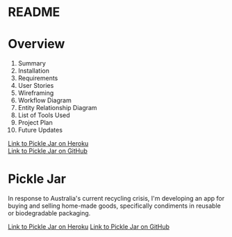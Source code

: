 # README
# Overview

1. Summary
2. Installation
3. Requirements
4. User Stories
5. Wireframing
6. Workflow Diagram
7. Entity Relationship Diagram
8. List of Tools Used
9. Project Plan
10. Future Updates

[Link to Pickle Jar on Heroku](pickle-jar.herokuapp.com)  
[Link to Pickle Jar on GitHub](github.com/CaroEvans/Zero_Waste_Shop)


# Pickle Jar

In response to Australia's current recycling crisis, I'm developing an app for buying and selling home-made goods, specifically condiments in reusable or biodegradable packaging.

[Link to Pickle Jar on Heroku](pickle-jar.herokuapp.com)
[Link to Pickle Jar on GitHub](github.com/CaroEvans/Zero_Waste_Shop)
